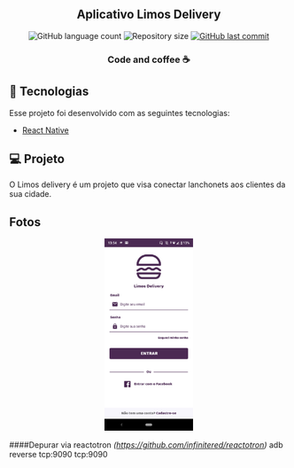 <h2 align="center">Aplicativo Limos Delivery</h2>

<p align="center">
  <img alt="GitHub language count" src="https://img.shields.io/github/languages/count/heltonphg/Limos-Delivery">
  <img alt="Repository size" src="https://img.shields.io/github/repo-size/heltonphg/Limos-Delivery">
   <a href="https://github.com/heltonphg/backend_delivery/commits/master">
    <img alt="GitHub last commit" src="https://img.shields.io/github/last-commit/heltonphg/Limos-Delivery">
  </a>
</p>


<h3 align="center">
   Code and coffee ☕
</h3>

## :rocket: Tecnologias

Esse projeto foi desenvolvido com as seguintes tecnologias:

- [React Native](https://facebook.github.io/react-native/)

## 💻 Projeto

O Limos delivery é um projeto que visa conectar lanchonets aos clientes da sua cidade.

## Fotos
<p align="center">
  <img src="https://github.com/Heltonphg/Limos-Delivery/blob/master/.github/Screenshot_20200508-135422.png" width="160px">
</p>

####Depurar via reactotron *(https://github.com/infinitered/reactotron)*
    adb reverse tcp:9090 tcp:9090



